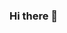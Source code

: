 ### Hi there 👋

<!--
**capin7/capin7** is a ✨ _special_ ✨ repository because its `README.md` (this file) appears on your GitHub profile.

Here are some ideas to get you started:

- 🔭 I’m currently estudiando en el tecnologico superior de chicontepec
- 🌱 I’m currently learning  a crear paginas web
- 👯 I’m looking to collaborate on  empresas altas en demanda
- 🤔 I’m looking for help with  mi profesor
- 💬 Ask me about  paginas web
- 📫 How to reach me:  capinalberto7@gmail.com
- 😄 Pronouns: capi
- ⚡ Fun fact:  me gusta manejar 
-->
